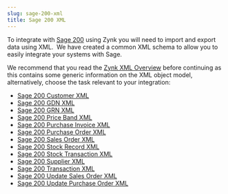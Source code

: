 ```yaml
---
slug: sage-200-xml
title: Sage 200 XML
---
```

To integrate with [Sage 200](sage-200) using Zynk you will need to import and export data using XML.  We have created a common XML schema to allow you to easily integrate your systems with Sage.

We recommend that you read the [Zynk XML Overview](zynk-xml-overview) before continuing as this contains some generic information on the XML object model, alternatively, choose the task relevant to your integration:

 * [Sage 200 Customer XML](sage-200-customer-xml)
 * [Sage 200 GDN XML](sage-200-gdn-xml)
 * [Sage 200 GRN XML](sage-200-grn-xml)
 * [Sage 200 Price Band XML](sage-200-price-band-xml)
 * [Sage 200 Purchase Invoice XML](sage-200-purchase-invoice-xml)
 * [Sage 200 Purchase Order XML](sage-200-purchase-order-xml)
 * [Sage 200 Sales Order XML](sage-200-sales-order-xml)
 * [Sage 200 Stock Record XML](sage-200-stock-record-xml)
 * [Sage 200 Stock Transaction XML](sage-200-stock-transaction-xml)
 * [Sage 200 Supplier XML](sage-200-supplier-xml)
 * [Sage 200 Transaction XML](sage-200-transaction-xml)
 * [Sage 200 Update Sales Order XML](sage-200-update-sales-order-xml)
 * [Sage 200 Update Purchase Order XML](sage-200-update-purchase-order-xml)